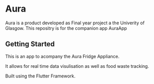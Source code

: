 # Aura

Aura is a product developed as Final year project a the Univerity of Glasgow. This repositry is for the companion app AuraApp


## Getting Started

This is an app to acompany the Aura Fridge Appliance.

It allows for real time data visulisation as well as food waste tracking.

Built using the Flutter Framework.
